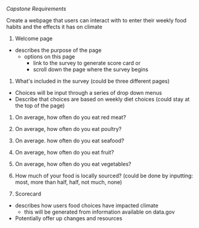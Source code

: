 *Capstone Requirements*

Create a webpage that users can interact with to enter their weekly food habits and the effects it has on climate

1. Welcome page
  - describes the purpose of the page
    - options on this page
      - link to the survey to generate score card or
      - scroll down the page where the survey begins

1. What's included in the survey (could be three different pages)
  - Choices will be input through a series of drop down menus
  - Describe that choices are based on weekly diet choices (could stay at the top of the page)
  1. On average, how often do you eat red meat?
  2. On average, how often do you eat poultry?
  3. On average. how often do you eat seafood?
  4. On average, how often do you eat fruit?
  5. On average, how often do you eat vegetables?
  6. How much of your food is locally sourced? (could be done by inputting: most, more than half, half, not much, none)

1. Scorecard
  - describes how users food choices have impacted climate
    - this will be generated from information available on data.gov
  - Potentially offer up changes and resources
